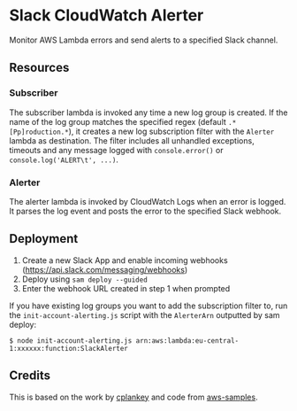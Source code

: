 # Slack CloudWatch Alerter

Monitor AWS Lambda errors and send alerts to a specified Slack channel.

## Resources
### Subscriber
The subscriber lambda is invoked any time a new log group is created. If the name of the log group matches the specified regex (default `.*[Pp]roduction.*`), it creates a new log subscription filter with the `Alerter` lambda as destination. The filter includes all unhandled exceptions, timeouts and any message logged with `console.error()` or `console.log('ALERT\t', ...)`.


### Alerter
The alerter lambda is invoked by CloudWatch Logs when an error is logged. It parses the log event and posts the error to the specified Slack webhook.

## Deployment

1. Create a new Slack App and enable incoming webhooks (https://api.slack.com/messaging/webhooks)
2. Deploy using `sam deploy --guided`
3. Enter the webhook URL created in step 1 when prompted

If you have existing log groups you want to add the subscription filter to, run the `init-account-alerting.js` script with the `AlerterArn` outputted by sam deploy:

```
$ node init-account-alerting.js arn:aws:lambda:eu-central-1:xxxxxx:function:SlackAlerter
```

## Credits

This is based on the work by [cplankey](https://github.com/cplankey/lambda-errors-to-slack) and code from [aws-samples](https://github.com/aws-samples/amazon-cloudwatch-log-centralizer).

